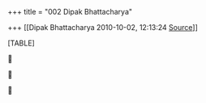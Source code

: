 +++
title = "002 Dipak Bhattacharya"

+++
[[Dipak Bhattacharya	2010-10-02, 12:13:24 [Source](https://groups.google.com/g/bvparishat/c/sHpVK35V-e4)]]



[TABLE]







